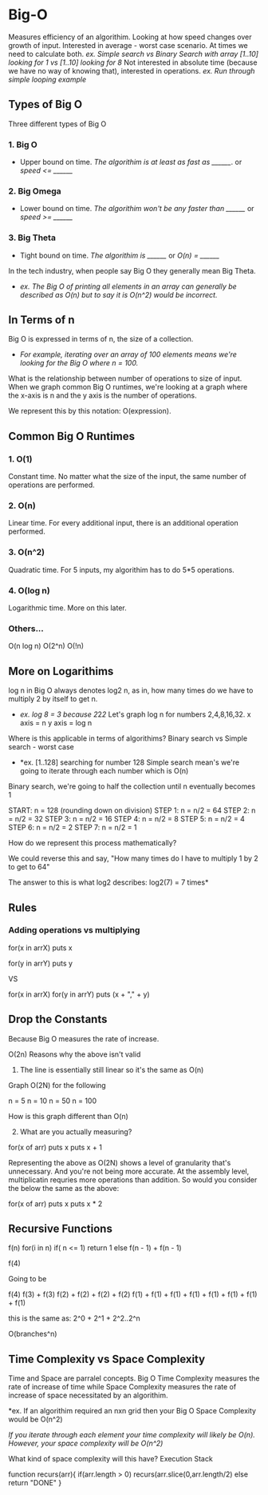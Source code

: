 Big-O
=====

Measures efficiency of an algorithim.
Looking at how speed changes over growth of input.
Interested in average - worst case scenario. At times we need to calculate both.
  *ex. Simple search vs Binary Search with array [1..10] looking for 1 vs [1..10] looking for 8*
Not interested in absolute time (because we have no way of knowing that), interested in operations.
  *ex. Run through simple looping example*


## Types of Big O

Three different types of Big O

### 1. Big O
  * Upper bound on time. *The algorithim is at least as fast as ______*. or *speed <= ______*
### 2. Big Omega
  * Lower bound on time. *The algorithim won't be any faster than ______* or *speed >= ______*
### 3. Big Theta
  * Tight bound on time. *The algorithim is ______* or *O(n) = ______*

In the tech industry, when people say Big O they generally mean Big Theta.
  * *ex. The Big O of printing all elements in an array can generally be described as O(n) but to say it is O(n^2) would be incorrect.*

## In Terms of n

Big O is expressed in terms of n, the size of a collection.
  * *For example, iterating over an array of 100 elements means we're looking for the Big O where n = 100.*

What is the relationship between number of operations to size of input. When we graph common Big O runtimes, we're looking at a graph where the x-axis is n and the y axis is the number of operations.

We represent this by this notation: O(expression).

## Common Big O Runtimes

### 1. O(1)
  Constant time. No matter what the size of the input, the same number of operations are performed.

### 2. O(n)
  Linear time. For every additional input, there is an additional operation performed.

### 3. O(n^2)
  Quadratic time. For 5 inputs, my algorithim has to do 5*5 operations.

### 4. O(log n)
  Logarithmic time. More on this later.

### Others...
  O(n log n)
  O(2^n)
  O(!n)

## More on Logarithims

log n in Big O always denotes log2 n, as in, how many times do we have to multiply 2 by itself to get n.
  * *ex. log 8 = 3 because 2*2*2*
  Let's graph log n for numbers 2,4,8,16,32.
  x axis = n
  y axis = log n

Where is this applicable in terms of algorithims?
  Binary search vs Simple search - worst case
  * *ex. [1..128] searching for number 128
  Simple search mean's we're going to iterate through each number which is O(n)

  Binary search, we're going to half the collection until n eventually becomes 1

  START: n = 128
  (rounding down on division)
  STEP 1: n = n/2 = 64
  STEP 2: n = n/2 = 32
  STEP 3: n = n/2 = 16
  STEP 4: n = n/2 = 8
  STEP 5: n = n/2 = 4
  STEP 6: n = n/2 = 2
  STEP 7: n = n/2 = 1

  How do we represent this process mathematically?

  We could reverse this and say, "How many times do I have to multiply 1 by 2 to get to 64"

  The answer to this is what log2 describes: log2(7) = 7 times*


## Rules

### Adding operations vs multiplying

for(x in arrX)
  puts x

for(y in arrY)
  puts y

  VS

for(x in arrX)
  for(y in arrY)
    puts (x + "," + y)


## Drop the Constants

Because Big O measures the rate of increase.

O(2n)
Reasons why the above isn't valid
1) The line is essentially still linear so it's the same as O(n)

Graph O(2N) for the following

n = 5
n = 10
n = 50
n = 100

How is this graph different than O(n)

2) What are you actually measuring?

for(x of arr)
  puts x
  puts x + 1

Representing the above as O(2N) shows a level of granularity that's unnecessary. And you're not being more accurate. At the assembly level, multiplicatin requries more operations than addition. So would you consider the below the same as the above:

for(x of arr)
  puts x
  puts x * 2


## Recursive Functions

f(n)
  for(i in n)
    if( n <= 1)
      return 1
    else
      f(n - 1) + f(n - 1)

f(4)

Going to be

f(4)
f(3) + f(3)
f(2) + f(2) + f(2) + f(2)
f(1) + f(1) + f(1) + f(1) + f(1) + f(1) + f(1) + f(1)

this is the same as:
2^0 + 2^1 + 2^2..2^n

O(branches^n)




## Time Complexity vs Space Complexity

Time and Space are parralel concepts. Big O Time Complexity measures the rate of increase of time while Space Complexity measures the rate of increase of space necessitated by an algorithim.

  *ex. If an algorithim required an nxn grid then your Big O Space Complexity would be O(n^2)

  *If you iterate through each element your time complexity will likely be O(n). However, your space complexity will be O(n^2)*

  What kind of space complexity will this have? Execution Stack

  function recurs(arr){
    if(arr.length > 0)
      recurs(arr.slice(0,arr.length/2)
    else
      return "DONE"
  }
